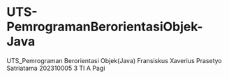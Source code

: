 # UTS-PemrogramanBerorientasiObjek-Java
UTS_Pemrograman Berorientasi Objek(Java) Fransiskus Xaverius Prasetyo Satriatama 202310005 3 TI A Pagi
